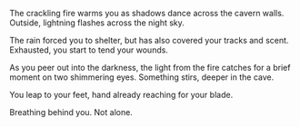 The crackling fire warms you as shadows dance across the cavern walls.  Outside, lightning flashes across the night sky.

The rain forced you to shelter, but has also covered your tracks and scent.  Exhausted, you start to tend your wounds.

As you peer out into the darkness, the light from the fire catches for a brief moment on two shimmering eyes.  Something stirs, deeper in the cave.

You leap to your feet, hand already reaching for your blade.

Breathing behind you.  Not alone.

